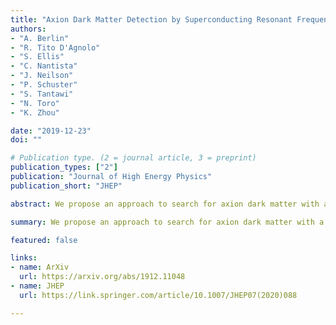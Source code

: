 ```yaml
---
title: "Axion Dark Matter Detection by Superconducting Resonant Frequency Conversion"
authors:
- "A. Berlin"
- "R. Tito D'Agnolo"
- "S. Ellis"
- "C. Nantista"
- "J. Neilson"
- "P. Schuster"
- "S. Tantawi"
- "N. Toro"
- "K. Zhou"

date: "2019-12-23"
doi: ""

# Publication type. (2 = journal article, 3 = preprint)
publication_types: ["2"]
publication: "Journal of High Energy Physics"
publication_short: "JHEP"

abstract: We propose an approach to search for axion dark matter with a specially designed superconducting radio frequency cavity, targeting axions with masses $m_a \lesssim 10^{-6} \text{ eV}$. Our approach exploits axion-induced transitions between nearly degenerate resonant modes of frequency $\sim \text{GHz}$. A scan over axion mass is achieved by varying the frequency splitting between the two modes. Compared to traditional approaches, this allows for parametrically enhanced signal power for axions lighter than a GHz. The projected sensitivity covers unexplored parameter space for QCD axion dark matter for $10^{-8} \text{ eV} \lesssim m_a \lesssim10^{-6} \text{ eV}$ and axion-like particle dark matter as light as $m_a \sim 10^{-14} \text{ eV}$.

summary: We propose an approach to search for axion dark matter with a superconducting radio frequency cavity, using axion-induced transitions between nearly degenerate resonant modes of frequency $\sim \text{GHz}$.

featured: false

links:
- name: ArXiv
  url: https://arxiv.org/abs/1912.11048
- name: JHEP
  url: https://link.springer.com/article/10.1007/JHEP07(2020)088

---
```

